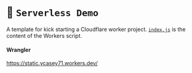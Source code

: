 # 👷 `Serverless Demo` 
A template for kick starting a Cloudflare worker project.
[`index.js`](https://github.com/cloudflare/worker-template/blob/master/index.js) is the content of the Workers script.

#### Wrangler
https://static.ycasey71.workers.dev/

